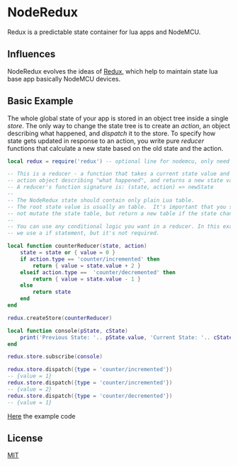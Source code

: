 # NodeRedux 
Redux is a predictable state container for lua apps and NodeMCU.

## Influences

NodeRedux evolves the ideas of [Redux](https://redux.js.org/), 
which help to maintain state lua base app basically NodeMCU devices.


## Basic Example

The whole global state of your app is stored in an object tree inside a single _store_.
The only way to change the state tree is to create an _action_, 
an object describing what happened, and _dispatch_ it to the store.
To specify how state gets updated in response to an action, you write pure _reducer_
functions that calculate a new state based on the old state and the action.


```lua
local redux = require('redux') -- optional line for nodemcu, only need for lua app

-- This is a reducer - a function that takes a current state value and an
-- action object describing "what happened", and returns a new state value.
-- A reducer's function signature is: (state, action) => newState
--
-- The NodeRedux state should contain only plain Lua table.
-- The root state value is usually an table.  It's important that you should
-- not mutate the state table, but return a new table if the state changes.
--
-- You can use any conditional logic you want in a reducer. In this example,
-- we use a if statement, but it's not required.

local function counterReducer(state, action)
    state = state or { value = 0 }
    if action.type == 'counter/incremented' then
        return { value = state.value + 2 }
    elseif action.type ==  'counter/decremented' then
        return { value = state.value - 1 }
    else
        return state
    end
end

redux.createStore(counterReducer)

local function console(pState, cState)
    print('Previous State: '.. pState.value, 'Current State: '.. cState.value)
end

redux.store.subscribe(console)

redux.store.dispatch({type = 'counter/incremented'})
-- {value = 1}
redux.store.dispatch({type = 'counter/incremented'})
-- {value = 2}
redux.store.dispatch({type = 'counter/decremented'})
-- {value = 1}
```

[Here](./createStore_example.lua) the example code

## License

[MIT](LICENSE)


